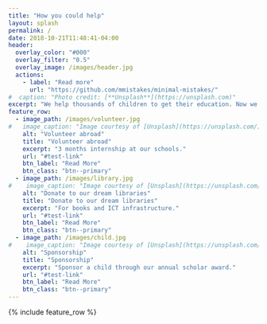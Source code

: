 ```yaml
---
title: "How you could help"
layout: splash
permalink: /
date: 2018-10-21T11:48:41-04:00
header:
  overlay_color: "#000"
  overlay_filter: "0.5"
  overlay_image: /images/header.jpg
  actions:
    - label: "Read more"
      url: "https://github.com/mmistakes/minimal-mistakes/"
#  caption: "Photo credit: [**Unsplash**](https://unsplash.com)"
excerpt: "We help thousands of children to get their education. Now we need your help."
feature_row:
  - image_path: /images/volunteer.jpg
#   image_caption: "Image courtesy of [Unsplash](https://unsplash.com/)"
    alt: "Volunteer abroad"
    title: "Volunteer abroad"
    excerpt: "3 months internship at our schools."
    url: "#test-link"
    btn_label: "Read More"
    btn_class: "btn--primary"
  - image_path: /images/library.jpg
#    image_caption: "Image courtesy of [Unsplash](https://unsplash.com/)"
    alt: "Donate to our dream libraries"
    title: "Donate to our dream libraries"
    excerpt: "For books and ICT infrastructure."
    url: "#test-link"
    btn_label: "Read More"
    btn_class: "btn--primary"
  - image_path: /images/child.jpg
#    image_caption: "Image courtesy of [Unsplash](https://unsplash.com/)"
    alt: "Sponsorship"
    title: "Sponsorship"
    excerpt: "Sponsor a child through our annual scholar award."
    url: "#test-link"
    btn_label: "Read More"
    btn_class: "btn--primary"
---
```


{% include feature_row %}